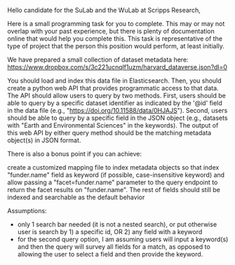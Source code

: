 Hello candidate for the SuLab and the WuLab at Scripps Research,

Here is a small programming task for you to complete. This may or may not overlap with your past experience, but there is plenty of documentation online that would help you complete this. This task is representative of the type of project that the person this position would perform, at least initially.

We have prepared a small collection of dataset metadata here: https://www.dropbox.com/s/3c221ucnqlf1uzm/harvard_dataverse.json?dl=0

You should load and index this data file in Elasticsearch. Then, you should create a python web API that provides programmatic access to that data. The API should allow users to query by two methods. First, users should be able to query by a specific dataset identifier as indicated by the '@id' field in the data file (e.g., "https://doi.org/10.11588/data/0HJAJS"). Second, users should be able to query by a specific field in the JSON object (e.g., datasets with "Earth and Environmental Sciences" in the keywords). The output of this web API by either query method should be the matching metadata object(s) in JSON format.

There is also a bonus point if you can achieve:

create a customized mapping file to index metadata objects so that
index "funder.name" field as keyword (if possible, case-insensitive keyword) and allow passing a "facet=funder.name" parameter to the query endpoint to return the facet results on "funder.name".
The rest of fields should still be indexed and searchable as the default behavior



Assumptions:
- only 1 search bar needed (it is not a nested search), or put otherwise user is search by 1) a specific id, OR 2) any field with a keyword 
- for the second query option, I am assuming users will input a keyword(s) and then the query will survey all fields for a match, as opposed to allowing the user to select a field and then provide the keyword.
